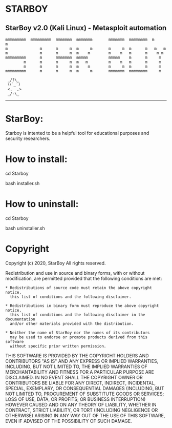 # STARBOY
StarBoy v2.0 (Kali Linux) - Metasploit automation
-----------------------------------------------------------------------------

    mmmmmmmmm  mmmmmmmmm  mmmmmmm  mmmmmmm       mmmmmmm  mmmmmmmm  m     m  
    m              m      m     m  m     m       m     m  m      m   m   m   
    m              m      m     m  m    m        m    m   m      m    m m    
    mmmmmmmmm      m      mmmmmmm  mmmmm         mmmmm    m      m     m     
            m      m      m     m  m   m         m    m   m      m     m     
            m      m      m     m  m    m        m     m  m      m     m     
    mmmmmmmmm      m      m     m  m     m       mmmmmmm  mmmmmmmm     m     
                                                                       
     _/?\_                                                                   
     (҂`_´)                                                                  
     <,  ,>     
     _/-\_                                                                   
     
----------------------------------------------------------------------------

# StarBoy:

Starboy is intented to be a helpful tool for educational purposes and security researchers.

# How to install:
 
cd Starboy

bash installer.sh

# How to uninstall:

cd Starboy 

bash uninstaller.sh

# Copyright

Copyright (c) 2020, StarBoy
All rights reserved.

Redistribution and use in source and binary forms, with or without modification,
are permitted provided that the following conditions are met:

    * Redistributions of source code must retain the above copyright notice, 
	  this list of conditions and the following disclaimer.

    * Redistributions in binary form must reproduce the above copyright notice,
	  this list of conditions and the following disclaimer in the documentation
	  and/or other materials provided with the distribution.

    * Neither the name of StarBoy nor the names of its contributors 
	  may be used to endorse or promote products derived from this software 
	  without specific prior written permission.

THIS SOFTWARE IS PROVIDED BY THE COPYRIGHT HOLDERS AND CONTRIBUTORS "AS IS" AND
ANY EXPRESS OR IMPLIED WARRANTIES, INCLUDING, BUT NOT LIMITED TO, THE IMPLIED 
WARRANTIES OF MERCHANTABILITY AND FITNESS FOR A PARTICULAR PURPOSE ARE 
DISCLAIMED. IN NO EVENT SHALL THE COPYRIGHT OWNER OR CONTRIBUTORS BE LIABLE FOR
ANY DIRECT, INDIRECT, INCIDENTAL, SPECIAL, EXEMPLARY, OR CONSEQUENTIAL DAMAGES
(INCLUDING, BUT NOT LIMITED TO, PROCUREMENT OF SUBSTITUTE GOODS OR SERVICES; 
LOSS OF USE, DATA, OR PROFITS; OR BUSINESS INTERRUPTION) HOWEVER CAUSED AND ON
ANY THEORY OF LIABILITY, WHETHER IN CONTRACT, STRICT LIABILITY, OR TORT 
(INCLUDING NEGLIGENCE OR OTHERWISE) ARISING IN ANY WAY OUT OF THE USE OF THIS
SOFTWARE, EVEN IF ADVISED OF THE POSSIBILITY OF SUCH DAMAGE.
